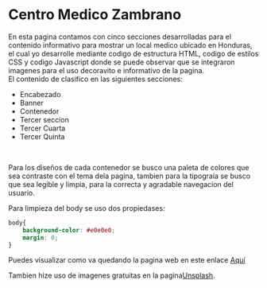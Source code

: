 
# Centro Medico Zambrano
<p>
En esta pagina contamos con cinco secciones desarrolladas para el contenido informativo para mostrar un local medico ubicado en Honduras, el cual yo desarrolle mediante codigo de estructura HTML, codigo de estilos CSS y codigo Javascript donde se puede observar que se integraron imagenes para el uso decoravito e informativo de la pagina.<br>
El contenido de clasifico en las siguientes secciones:
</p>
<ul>
    <li>Encabezado</li>
    <li>Banner</li>
    <li>Contenedor</li>
    <li>Tercer seccion</li>
    <li>Tercer Cuarta</li>
    <li>Tercer Quinta</li>
</ul>
<br>
<p>
Para los diseños de cada contenedor se busco una paleta de colores que sea contraste con el tema dela pagina, tambien para la tipograía se busco que sea legible y limpia, para la correcta y agradable navegacion del usuario.
</p>
Para limpieza del body se uso dos propiedases:

```css
body{
    background-color: #e0e0e0;
    margin: 0;
}

```
Puedes visualizar como va quedando la pagina web en este enlace [Aquí](http://https://verificacion-codigo-new.netlify.app "Aquí")

Tambien hize uso de imagenes gratuitas en la pagina[Unsplash](http://https://unsplash.com/es/s/fotos/hospital "Unsplash").
